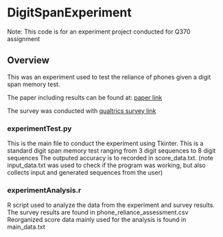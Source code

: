 # DigitSpanExperiment

Note: This code is for an experiment project conducted for Q370 assignment

## Overview

This was an experiment used to test the reliance of phones given a digit span memory test. 

The paper including results can be found at: [paper link](https://docs.google.com/document/d/1udLIG-rgELkK387SGfSi_BFEi5V5slYpYx0IWYJMVkY/edit?usp=sharing)

The survey was conducted with [qualtrics survey link](https//iu.co1.qualtrics.com/jfe/form/SV_6g6iUUmcIIo769E)


### experimentTest.py

This is the main file to conduct the experiment using Tkinter. This is a standard digit span memory test ranging from 3 digit sequences to 8 digit sequences
The outputed accuracy is to recorded in score_data.txt. (note input_data.txt was used to check if the program was working, but also collects input and generated sequences from the user)

### experimentAnalysis.r

R script used to analyze the data from the experiment and survey results.
The survey results are found in phone_reliance_assessment.csv
Reorganized score data mainly used for the analysis is found in main_data.txt

